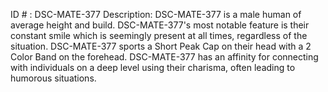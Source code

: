 ID # : DSC-MATE-377
Description: DSC-MATE-377 is a male human of average height and build. DSC-MATE-377's most notable feature is their constant smile which is seemingly present at all times, regardless of the situation. DSC-MATE-377 sports a Short Peak Cap on their head with a 2 Color Band on the forehead. DSC-MATE-377 has an affinity for connecting with individuals on a deep level using their charisma, often leading to humorous situations.
